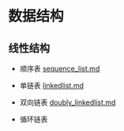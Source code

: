 # 数据结构

## 线性结构

- 顺序表 [sequence_list.md](./sequence_list.md)

- 单链表 [linkedlist.md](./linkedlist.md)
- 双向链表 [doubly_linkedlist.md](./doubly_linkedlist.md)
- 循环链表 []()

